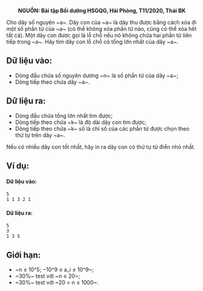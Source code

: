 **<center>NGUỒN: Bài tập Bồi dưỡng HSGQG, Hải Phòng, T11/2020, Thái BK</center>**

Cho dãy số nguyên ~a~. Dãy con của ~a~ là dãy thu được bằng cách xóa đi một số phần tử của ~a~ (có thể không xóa phần tử nào, cũng có thể xóa hết tất cả). Một dãy con được gọi là lỗ chỗ nếu nó không chứa hai phần tử liên tiếp
trong ~a~. Hãy tìm dãy con lỗ chỗ có tổng lớn nhất của dãy ~a~.

## Dữ liệu vào:
- Dòng đầu chứa số nguyên dương ~n~ là số phần tử của dãy ~a~;
- Dòng tiếp theo chứa dãy ~a~.

## Dữ liệu ra:
- Dòng đầu chứa tổng lớn nhất tìm được;
- Dòng tiếp theo chứa ~k~ là độ dài dãy con tìm được;
- Dòng tiếp theo chứa ~k~ số là chỉ số của các phần tử được chọn theo thứ tự trên dãy ~a~.

Nếu có nhiều dãy con tốt nhất, hãy in ra dãy con có thứ tự từ điển nhỏ nhất.

## Ví dụ:
#### Dữ liệu vào:
```
5
1 1 3 2 1
```

#### Dữ liệu ra:
```
5
3
1 3 5
```

## Giới hạn:
- ~n ≤ 10^5; −10^9 ≤ a_i ≤ 10^9~;
- ~30\%~ test với ~n ≤ 20~;
- ~30\%~ test với ~20 < n ≤ 1000~.
